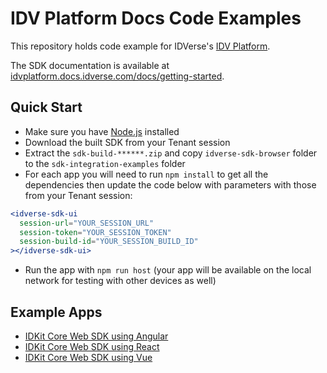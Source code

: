 # IDV Platform Docs Code Examples

This repository holds code example for IDVerse's [IDV Platform](https://idvplatform.docs.idverse.com/docs/idv-platform-overview).

The SDK documentation is available at [idvplatform.docs.idverse.com/docs/getting-started](https://idvplatform.docs.idverse.com/docs/getting-started).

## Quick Start

- Make sure you have [Node.js](https://nodejs.org/) installed
- Download the built SDK from your Tenant session
- Extract the `sdk-build-******.zip` and copy `idverse-sdk-browser` folder to the `sdk-integration-examples` folder
- For each app you will need to run `npm install` to get all the dependencies then update the code below with parameters with those from your Tenant session:

```jsx
<idverse-sdk-ui
  session-url="YOUR_SESSION_URL"
  session-token="YOUR_SESSION_TOKEN"
  session-build-id="YOUR_SESSION_BUILD_ID"
></idverse-sdk-ui>
```

- Run the app with `npm run host` (your app will be available on the local network for testing with other devices as well)

## Example Apps

- [IDKit Core Web SDK using Angular](./sdk-integration-examples/web-sdk/angular)
- [IDKit Core Web SDK using React](./sdk-integration-examples/web-sdk/react)
- [IDKit Core Web SDK using Vue](./sdk-integration-examples/web-sdk/vue)
